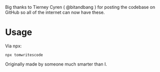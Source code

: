 
Big thanks to Tierney Cyren ( @bitandbang ) for posting the codebase on GitHub so all of the internet can now have these. 

# Usage
Via npx:
```
npx tomwritescode
```

Originally made by someone much smarter than I. 